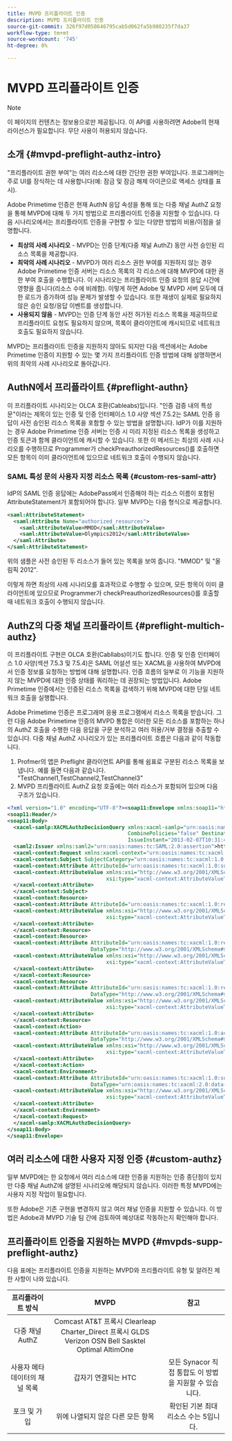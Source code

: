 ```yaml
---
title: MVPD 프리플라이트 인증
description: MVPD 프리플라이트 인증
source-git-commit: 326f97d058646795cab5d062fa5b980235f7da37
workflow-type: tm+mt
source-wordcount: '745'
ht-degree: 0%

---
```



# MVPD 프리플라이트 인증

>[!NOTE]
>
>이 페이지의 컨텐츠는 정보용으로만 제공됩니다. 이 API를 사용하려면 Adobe의 현재 라이선스가 필요합니다. 무단 사용이 허용되지 않습니다.

## 소개 {#mvpd-preflight-authz-intro}

&quot;프리플라이트 권한 부여&quot;는 여러 리소스에 대한 간단한 권한 부여입니다. 프로그래머는 주로 UI를 장식하는 데 사용합니다(예: 잠금 및 잠금 해제 아이콘으로 액세스 상태를 표시).

Adobe Primetime 인증은 현재 AuthN 응답 속성을 통해 또는 다중 채널 AuthZ 요청을 통해 MVPD에 대해 두 가지 방법으로 프리플라이트 인증을 지원할 수 있습니다.  다음 시나리오에서는 프리플라이트 인증을 구현할 수 있는 다양한 방법의 비용/이점을 설명합니다.

* **최상의 사례 시나리오** - MVPD는 인증 단계(다중 채널 AuthZ) 동안 사전 승인된 리소스 목록을 제공합니다.
* **최악의 사례 시나리오** - MVPD가 여러 리소스 권한 부여를 지원하지 않는 경우 Adobe Primetime 인증 서버는 리소스 목록의 각 리소스에 대해 MVPD에 대한 권한 부여 호출을 수행합니다. 이 시나리오는 프리플라이트 인증 요청의 응답 시간에 영향을 줍니다(리소스 수에 비례함). 이렇게 하면 Adobe 및 MVPD 서버 모두에 대한 로드가 증가하여 성능 문제가 발생할 수 있습니다. 또한 재생이 실제로 필요하지 않은 승인 요청/응답 이벤트를 생성합니다.
* **사용되지 않음** - MVPD는 인증 단계 동안 사전 허가된 리소스 목록을 제공하므로 프리플라이트 요청도 필요하지 않으며, 목록이 클라이언트에 캐시되므로 네트워크 호출도 필요하지 않습니다.

MVPD는 프리플라이트 인증을 지원하지 않아도 되지만 다음 섹션에서는 Adobe Primetime 인증이 지원할 수 있는 몇 가지 프리플라이트 인증 방법에 대해 설명하면서 위의 최악의 사례 시나리오로 돌아갑니다.

## AuthN에서 프리플라이트 {#preflight-authn}

이 프리플라이트 시나리오는 OLCA 호환(Cableabs)입니다. &quot;인증 검증 내의 특성 문&quot;이라는 제목이 있는 인증 및 인증 인터페이스 1.0 사양 섹션 7.5.2는 SAML 인증 응답이 사전 승인된 리소스 목록을 포함할 수 있는 방법을 설명합니다. IdP가 이를 지원하는 경우 Adobe Primetime 인증 서버는 인증 시 미리 지정된 리소스 목록을 생성하고 인증 토큰과 함께 클라이언트에 캐시할 수 있습니다. 또한 이 메서드는 최상의 사례 시나리오를 수행하므로 Programmer가 checkPreauthorizedResources()를 호출하면 모든 항목이 이미 클라이언트에 있으므로 네트워크 호출이 수행되지 않습니다.

### SAML 특성 문의 사용자 지정 리소스 목록 {#custom-res-saml-attr}

IdP의 SAML 인증 응답에는 AdobePass에서 인증해야 하는 리소스 이름이 포함된 AttributeStatement가 포함되어야 합니다.  일부 MVPD는 다음 형식으로 제공합니다.

```XML
<saml:AttributeStatement>
  <saml:Attribute Name="authorized_resources">
    <saml:AttributeValue>MMOD</saml:AttributeValue>
    <saml:AttributeValue>Olympics2012</saml:AttributeValue>
  </saml:Attribute>
</saml:AttributeStatement>
```

위의 샘플은 사전 승인된 두 리소스가 들어 있는 목록을 보여 줍니다. &quot;MMOD&quot; 및 &quot;올림픽 2012&quot;.

이렇게 하면 최상의 사례 시나리오를 효과적으로 수행할 수 있으며, 모든 항목이 이미 클라이언트에 있으므로 Programmer가 checkPreauthorizedResources()를 호출할 때 네트워크 호출이 수행되지 않습니다.

## AuthZ의 다중 채널 프리플라이트 {#preflight-multich-authz}

이 프리플라이트 구현은 OLCA 호환(Cabllabs)이기도 합니다.  인증 및 인증 인터페이스 1.0 사양(섹션 7.5.3 및 7.5.4)은 SAML 어설션 또는 XACML을 사용하여 MVPD에서 인증 정보를 요청하는 방법에 대해 설명합니다. 인증 흐름의 일부로 이 기능을 지원하지 않는 MVPD에 대한 인증 상태를 쿼리하는 데 권장되는 방법입니다. Adobe Primetime 인증에서는 인증된 리소스 목록을 검색하기 위해 MVPD에 대한 단일 네트워크 호출을 실행합니다.


Adobe Primetime 인증은 프로그래머 응용 프로그램에서 리소스 목록을 받습니다. 그런 다음 Adobe Primetime 인증의 MVPD 통합은 이러한 모든 리소스를 포함하는 하나의 AuthZ 호출을 수행한 다음 응답을 구문 분석하고 여러 허용/거부 결정을 추출할 수 있습니다.  다중 채널 AuthZ 시나리오가 있는 프리플라이트 흐름은 다음과 같이 작동합니다.

1. Profmer의 앱은 Preflight 클라이언트 API를 통해 쉼표로 구분된 리소스 목록을 보냅니다. 예를 들면 다음과 같습니다. &quot;TestChannel1,TestChannel2,TestChannel3&quot;
1. MVPD 프리플라이트 AuthZ 요청 호출에는 여러 리소스가 포함되어 있으며 다음 구조가 있습니다.

```XML
<?xml version="1.0" encoding="UTF-8"?><soap11:Envelope xmlns:soap11="http://schemas.xmlsoap.org/soap/envelope/"> 
<soap11:Header/> 
<soap11:Body> 
  <xacml-samlp:XACMLAuthzDecisionQuery xmlns:xacml-samlp="urn:oasis:names:tc:xacml:2.0:profile:saml2.0:v2:schema:protocol" 
                                       CombinePolicies="false" Destination="https://login.idpexmaple.net/" ID="_3576604f382455d6495f342d9e07b69c" 
                                       IssueInstant="2013-02-07T10:31:40.333Z" Version="2.0"> 
  <saml2:Issuer xmlns:saml2="urn:oasis:names:tc:SAML:2.0:assertion">https://saml.sp.auth-staging.adobe.com/on-behalf-of/TestDistributors</saml2:Issuer> 
  <xacml-context:Request xmlns:xacml-context="urn:oasis:names:tc:xacml:2.0:context:schema:os"> 
  <xacml-context:Subject SubjectCategory="urn:oasis:names:tc:xacml:1.0:subject-category:access-subject"> 
  <xacml-context:Attribute AttributeId="urn:oasis:names:tc:xacml:1.0:subject:subject-id" DataType="http://www.w3.org/2001/XMLSchema#string"> 
  <xacml-context:AttributeValue xmlns:xsi="http://www.w3.org/2001/XMLSchema-instance" 
                                xsi:type="xacml-context:AttributeValueType">VFZTAQEAABQCe[...]</xacml-context:AttributeValue> 
  </xacml-context:Attribute> 
  </xacml-context:Subject> 
  <xacml-context:Resource> 
  <xacml-context:Attribute AttributeId="urn:oasis:names:tc:xacml:1.0:resource:resource-id" DataType="http://www.w3.org/2001/XMLSchema#string"> 
  <xacml-context:AttributeValue xmlns:xsi="http://www.w3.org/2001/XMLSchema-instance" 
                                xsi:type="xacml-context:AttributeValueType">TestChannel1</xacml-context:AttributeValue> 
  </xacml-context:Attribute> 
  </xacml-context:Resource> 
  <xacml-context:Resource> 
  <xacml-context:Attribute AttributeId="urn:oasis:names:tc:xacml:1.0:resource:resource-id" 
                           DataType="http://www.w3.org/2001/XMLSchema#string"> 
  <xacml-context:AttributeValue xmlns:xsi="http://www.w3.org/2001/XMLSchema-instance" 
                                xsi:type="xacml-context:AttributeValueType">TestChannel2</xacml-context:AttributeValue> 
  </xacml-context:Attribute> 
  </xacml-context:Resource> 
  <xacml-context:Resource> 
  <xacml-context:Attribute AttributeId="urn:oasis:names:tc:xacml:1.0:resource:resource-id" 
                           DataType="http://www.w3.org/2001/XMLSchema#string"> 
  <xacml-context:AttributeValue xmlns:xsi="http://www.w3.org/2001/XMLSchema-instance"
                                xsi:type="xacml-context:AttributeValueType">TestChannel3</xacml-context:AttributeValue> 
  </xacml-context:Attribute> 
  </xacml-context:Resource> 
  <xacml-context:Action> 
  <xacml-context:Attribute AttributeId="urn:oasis:names:tc:xacml:1.0:action:action-id" 
                           DataType="http://www.w3.org/2001/XMLSchema#string"> 
  <xacml-context:AttributeValue xmlns:xsi="http://www.w3.org/2001/XMLSchema-instance" 
                                xsi:type="xacml-context:AttributeValueType">VIEW</xacml-context:AttributeValue> 
  </xacml-context:Attribute> 
  </xacml-context:Action> 
  <xacml-context:Environment> 
  <xacml-context:Attribute AttributeId="urn:oasis:names:tc:xacml:1.0:subject:authn-locality:ip-address" 
                           DataType="urn:oasis:names:tc:xacml:2.0:data-type:ipAddress"> 
  <xacml-context:AttributeValue xmlns:xsi="http://www.w3.org/2001/XMLSchema-instance" 
                                xsi:type="xacml-context:AttributeValueType">127.0.0.1</xacml-context:AttributeValue> 
  </xacml-context:Attribute> 
  </xacml-context:Environment> 
  </xacml-context:Request> 
  </xacml-samlp:XACMLAuthzDecisionQuery> 
</soap11:Body> 
</soap11:Envelope>
```

## 여러 리소스에 대한 사용자 지정 인증 {#custom-authz}

일부 MVPD에는 한 요청에서 여러 리소스에 대한 인증을 지원하는 인증 종단점이 있지만 다중 채널 AuthZ에 설명된 시나리오에 해당되지 않습니다. 이러한 특정 MVPD에는 사용자 지정 작업이 필요합니다.

또한 Adobe은 기존 구현을 변경하지 않고 여러 채널 인증을 지원할 수 있습니다.  이 방법은 Adobe과 MVPD 기술 팀 간에 검토하여 예상대로 작동하는지 확인해야 합니다.

## 프리플라이트 인증을 지원하는 MVPD {#mvpds-supp-preflight-authz}

다음 표에는 프리플라이트 인증을 지원하는 MVPD와 프리플라이트 유형 및 알려진 제한 사항이 나와 있습니다.

| 프리플라이트 방식 | MVPD | 참고 |
|:-------------------------------:|:--------------------------------------------------------------------------------------------------------:|:------------------------------------------------------------------:|
| 다중 채널 AuthZ | Comcast AT&amp;T 프록시 Clearleap Charter_Direct 프록시 GLDS Verizon OSN Bell Sasktel Optimal AltimOne |  |
| 사용자 메타데이터의 채널 목록 | 갑자기 연결되는 HTC | 모든 Synacor 직접 통합도 이 방법을 지원할 수 있습니다. |
| 포크 및 가입 | 위에 나열되지 않은 다른 모든 항목 | 확인된 기본 최대 리소스 수는 5입니다. |

<!--
![RelatedInformation]
>* [Logout](/help/authentication/usecase-mvpd-logout.md)
>* [Authorization](/help/authentication/authz-usecase.md)
>* [MVPD Integration Features](/help/authentication/mvpd-integr-features.md)
>* [MVPD User Metadata Exchange](/help/authentication/mvpd-user-metadata-exchng.md)
>* [Preflight Authorization - Programmer Integration Guide](/help/authentication/preflight-authz.md)
>* [AuthN and AuthZ Interface 1.0 Specification](https://www.cablelabs.com/specifications/CL-SP-AUTH1.0-I04-120621.pdf){target=_blank} 
-->
